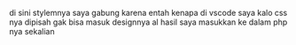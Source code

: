 di sini stylemnya saya gabung karena entah kenapa di vscode saya kalo css nya dipisah gak bisa masuk designnya al hasil saya masukkan ke dalam php nya sekalian 
